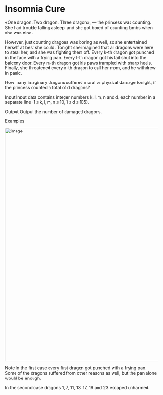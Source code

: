# Insomnia Cure #
«One dragon. Two dragon. Three dragon», — the princess was counting. She had trouble falling asleep, and she got bored of counting lambs when she was nine.

However, just counting dragons was boring as well, so she entertained herself at best she could. Tonight she imagined that all dragons were here to steal her, and she was fighting them off. Every k-th dragon got punched in the face with a frying pan. Every l-th dragon got his tail shut into the balcony door. Every m-th dragon got his paws trampled with sharp heels. Finally, she threatened every n-th dragon to call her mom, and he withdrew in panic.

How many imaginary dragons suffered moral or physical damage tonight, if the princess counted a total of d dragons?

Input
Input data contains integer numbers k, l, m, n and d, each number in a separate line (1 ≤ k, l, m, n ≤ 10, 1 ≤ d ≤ 105).

Output
Output the number of damaged dragons.

Examples

<img width="769" alt="image" src="https://github.com/user-attachments/assets/1c21eeeb-1a54-4593-8285-3e57b62f0c85">

Note
In the first case every first dragon got punched with a frying pan. Some of the dragons suffered from other reasons as well, but the pan alone would be enough.

In the second case dragons 1, 7, 11, 13, 17, 19 and 23 escaped unharmed.
